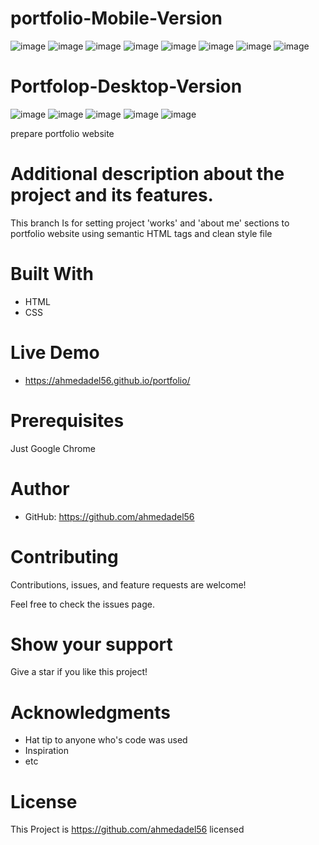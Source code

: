 # portfolio-Mobile-Version
![image](https://user-images.githubusercontent.com/43178495/129448054-42ad8d4e-352e-47b5-8d0b-5c4db79bd899.png)
![image](https://user-images.githubusercontent.com/43178495/129448076-f776b3ae-386b-4f62-9b82-ca3122641f9a.png)
![image](https://user-images.githubusercontent.com/43178495/129448099-faea2136-2cd7-4b2d-8d21-8c736851f1b6.png)
![image](https://user-images.githubusercontent.com/43178495/129448114-4ab46529-322e-4792-b64f-34773130c2a5.png)
![image](https://user-images.githubusercontent.com/43178495/129448135-eabc50ee-a3f9-467b-94cb-20b195204f71.png)
![image](https://user-images.githubusercontent.com/43178495/129448296-84b41f99-680d-48cd-aabf-a7b2f3b645a2.png)
![image](https://user-images.githubusercontent.com/43178495/130681365-6f0d08a1-7791-478b-b981-ec91a0fdc333.png)
![image](https://user-images.githubusercontent.com/43178495/130681453-2fa46908-832d-4d2f-90de-a3d394fec729.png)

# Portfolop-Desktop-Version
![image](https://user-images.githubusercontent.com/43178495/131028061-36628d3c-b621-4d83-bffa-9a87cd1da7aa.png)
![image](https://user-images.githubusercontent.com/43178495/131028128-21986818-96c5-4a9c-b1a5-2e42e14a7cc7.png)
![image](https://user-images.githubusercontent.com/43178495/131028220-e1c74cd0-be35-4fbe-b87d-ddbc09154a10.png)
![image](https://user-images.githubusercontent.com/43178495/131028277-624d61c6-c2ce-4822-a5e6-314b53a22bd0.png)
![image](https://user-images.githubusercontent.com/43178495/131028374-5897367b-0041-4eef-915c-47519390ce88.png)

prepare portfolio website
# Additional description about the project and its features.

This branch  Is for setting project 'works' and 'about me' sections to portfolio website using semantic HTML tags and clean style file

# Built With
* HTML
* CSS

# Live Demo
* https://ahmedadel56.github.io/portfolio/
# Prerequisites
Just Google Chrome

# Author
* GitHub: https://github.com/ahmedadel56

# Contributing
Contributions, issues, and feature requests are welcome!

Feel free to check the issues page.

# Show your support
Give a star if you like this project!

# Acknowledgments
* Hat tip to anyone who's code was used
* Inspiration
* etc

# License
This Project is https://github.com/ahmedadel56 licensed 
